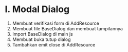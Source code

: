 # I. Modal Dialog

1) Membuat verifikasi form di AddResource
2) Membuat file BaseDialog dan membuat tampilannya
3) Import BaseDialog di main js
4) Membuat buka tutup dialog
5) Tambahkan emit close di AddResource